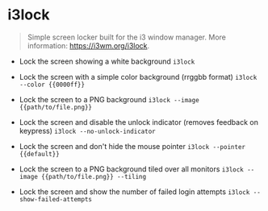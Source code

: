 # i3lock
> Simple screen locker built for the i3 window manager.
> More information: <https://i3wm.org/i3lock>.

- Lock the screen showing a white background
`i3lock`

- Lock the screen with a simple color background (rrggbb format)
`i3lock --color {{0000ff}}`

- Lock the screen to a PNG background
`i3lock --image {{path/to/file.png}}`

- Lock the screen and disable the unlock indicator (removes feedback on keypress)
`i3lock --no-unlock-indicator`

- Lock the screen and don't hide the mouse pointer
`i3lock --pointer {{default}}`

- Lock the screen to a PNG background tiled over all monitors
`i3lock --image {{path/to/file.png}} --tiling`

- Lock the screen and show the number of failed login attempts
`i3lock --show-failed-attempts`
